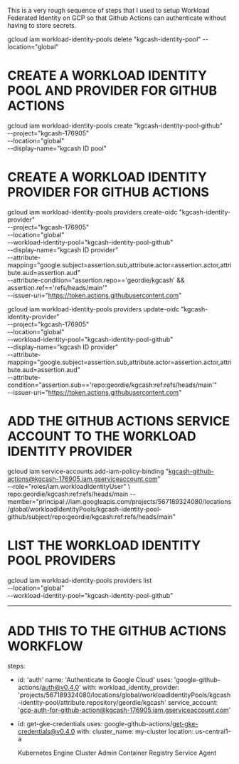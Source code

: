 This is a very rough sequence of steps that I used to setup
Workload Federated Identity on GCP so that Github Actions can authenticate without having to store secrets.

gcloud iam workload-identity-pools delete "kgcash-identity-pool" --location="global"

# CREATE A WORKLOAD IDENTITY POOL AND PROVIDER FOR GITHUB ACTIONS
gcloud iam workload-identity-pools create "kgcash-identity-pool-github" \
  --project="kgcash-176905" \
  --location="global" \
  --display-name="kgcash ID pool"

# CREATE A WORKLOAD IDENTITY PROVIDER FOR GITHUB ACTIONS
gcloud iam workload-identity-pools providers create-oidc "kgcash-identity-provider" \
  --project="kgcash-176905" \
  --location="global" \
  --workload-identity-pool="kgcash-identity-pool-github" \
  --display-name="kgcash ID provider" \
  --attribute-mapping="google.subject=assertion.sub,attribute.actor=assertion.actor,attribute.aud=assertion.aud" \
  --attribute-condition="assertion.repo=='geordie/kgcash' && assertion.ref=='refs/heads/main'" \
  --issuer-uri="https://token.actions.githubusercontent.com"

gcloud iam workload-identity-pools providers update-oidc "kgcash-identity-provider" \
  --project="kgcash-176905" \
  --location="global" \
  --workload-identity-pool="kgcash-identity-pool-github" \
  --display-name="kgcash ID provider" \
  --attribute-mapping="google.subject=assertion.sub,attribute.actor=assertion.actor,attribute.aud=assertion.aud" \
  --attribute-condition="assertion.sub=='repo:geordie/kgcash:ref:refs/heads/main'" \
  --issuer-uri="https://token.actions.githubusercontent.com"

# ADD THE GITHUB ACTIONS SERVICE ACCOUNT TO THE WORKLOAD IDENTITY PROVIDER
gcloud iam service-accounts add-iam-policy-binding "kgcash-github-actions@kgcash-176905.iam.gserviceaccount.com" \
  --role="roles/iam.workloadIdentityUser" \                                                                                                 repo:geordie/kgcash:ref:refs/heads/main
  --member="principal://iam.googleapis.com/projects/567189324080/locations/global/workloadIdentityPools/kgcash-identity-pool-github/subject/repo:geordie/kgcash:ref:refs/heads/main"


# LIST THE WORKLOAD IDENTITY POOL PROVIDERS
gcloud iam workload-identity-pools providers list \
  --location="global" \
  --workload-identity-pool="kgcash-identity-pool-github"

---------------

# ADD THIS TO THE GITHUB ACTIONS WORKFLOW

steps:
- id: 'auth'
  name: 'Authenticate to Google Cloud'
  uses: 'google-github-actions/auth@v0.4.0'
  with:
    workload_identity_provider: 'projects/567189324080/locations/global/workloadIdentityPools/kgcash-identity-pool/attribute.repository/geordie/kgcash'
    service_account: 'gcp-auth-for-github-action@kgcash-176905.iam.gserviceaccount.com'

- id: get-gke-credentials
  uses: google-github-actions/get-gke-credentials@v0.4.0
  with:
    cluster_name: my-cluster
    location: us-central1-a


    Kubernetes Engine Cluster Admin
    Container Registry Service Agent